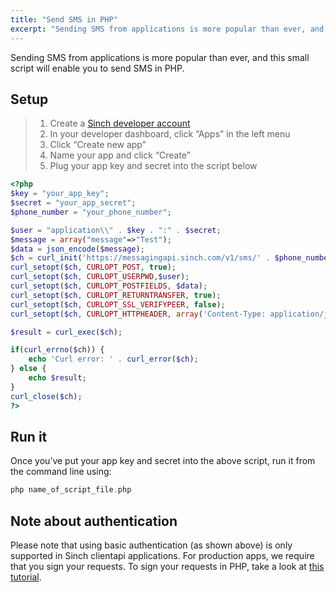 ```yaml
---
title: "Send SMS in PHP"
excerpt: "Sending SMS from applications is more popular than ever, and this small script will enable you to send SMS in PHP. Find out more and sign up with Sinch today."
---
```

Sending SMS from applications is more popular than ever, and this small script will enable you to send SMS in PHP.

## Setup

> 1.  Create a [Sinch developer account](https://portal.sinch.com/#/signup)
> 2.  In your developer dashboard, click “Apps” in the left menu
> 3.  Click “Create new app”
> 4.  Name your app and click “Create”
> 5.  Plug your app key and secret into the script below

```php
<?php
$key = "your_app_key";
$secret = "your_app_secret";
$phone_number = "your_phone_number";

$user = "application\\" . $key . ":" . $secret;
$message = array("message"=>"Test");
$data = json_encode($message);
$ch = curl_init('https://messagingapi.sinch.com/v1/sms/' . $phone_number);
curl_setopt($ch, CURLOPT_POST, true);
curl_setopt($ch, CURLOPT_USERPWD,$user);
curl_setopt($ch, CURLOPT_POSTFIELDS, $data);
curl_setopt($ch, CURLOPT_RETURNTRANSFER, true);
curl_setopt($ch, CURLOPT_SSL_VERIFYPEER, false);
curl_setopt($ch, CURLOPT_HTTPHEADER, array('Content-Type: application/json'));

$result = curl_exec($ch);

if(curl_errno($ch)) {
    echo 'Curl error: ' . curl_error($ch);
} else {
    echo $result;
}
curl_close($ch);
?>
```

## Run it

Once you’ve put your app key and secret into the above script, run it from the command line using:

```php
php name_of_script_file.php
```

## Note about authentication

Please note that using basic authentication (as shown above) is only supported in Sinch clientapi applications. For production apps, we require that you sign your requests. To sign your requests in PHP, take a look at [this tutorial](doc:authenticate-to-the-sinch-javascript-sdk-from-your-php-backend).